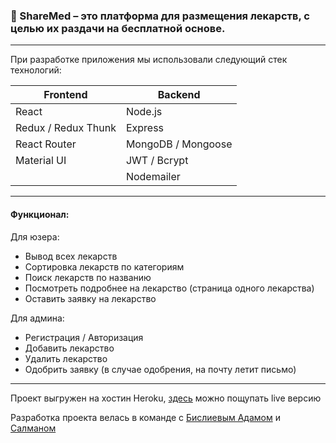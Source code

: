 ### 💊 ShareMed – это платформа для размещения лекарств, с целью их раздачи на бесплатной основе.
---
При разработке приложения мы использовали следующий стек технологий:

|     **Frontend**    |     **Backend**    |
|---------------------|--------------------|
| React               | Node.js            |
| Redux / Redux Thunk | Express            |
| React Router        | MongoDB / Mongoose |
| Material UI         | JWT / Bcrypt       |
|                     | Nodemailer         |

---

#### Функционал:

Для юзера:
- Вывод всех лекарств
- Сортировка лекарств по категориям
- Поиск лекарств по названию
- Посмотреть подробнее на лекарство (страница одного лекарства)
- Оставить заявку на лекарство

Для админа:
- Регистрация / Авторизация
- Добавить лекарство
- Удалить лекарство
- Одобрить заявку (в случае одобрения, на почту летит письмо)

---

Проект выгружен на хостин Heroku, [здесь](https://share-medication.herokuapp.com/) можно пощупать live версию

Разработка проекта велась в команде с [Бислиевым Адамом](https://github.com/bislievv) и [Салманом](https://github.com/Salman-13)
